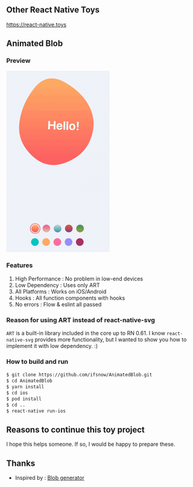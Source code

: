 ## Other React Native Toys
https://react-native.toys

## Animated Blob
### Preview
![Screenshot](screenshots/animated-blob.gif)

### Features
1. High Performance : No problem in low-end devices
2. Low Dependency : Uses only ART
3. All Platforms : Works on iOS/Android
4. Hooks : All function components with hooks
5. No errors : Flow & eslint all passed

### Reason for using ART instead of react-native-svg
`ART` is a built-in library included in the core up to RN 0.61. I know `react-native-svg` provides more functionality, but I wanted to show you how to implement it with low dependency. :)

### How to build and run
```shell
$ git clone https://github.com/ifsnow/AnimatedBlob.git
$ cd AnimatedBlob
$ yarn install
$ cd ios
$ pod install
$ cd ..
$ react-native run-ios
```

## Reasons to continue this toy project
I hope this helps someone. If so, I would be happy to prepare these.

## Thanks
- Inspired by : [Blob generator](https://blobs.app)

